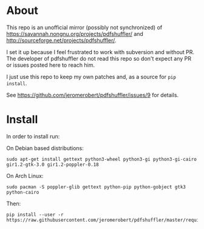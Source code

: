 # About

This repo is an unofficial mirror (possibly not synchronized) of
<https://savannah.nongnu.org/projects/pdfshuffler/> and
<http://sourceforge.net/projects/pdfshuffler/>.

I set it up because I feel frustrated to work with subversion and without PR.
The developer of pdfshuffler do not read this repo so don't expect any PR or
issues posted here to reach him.

I just use this repo to keep my own patches and, as a source for `pip install`.

See <https://github.com/jeromerobert/pdfshuffler/issues/9> for details.

# Install

In order to install run:

On Debian based distributions:

```
sudo apt-get install gettext python3-wheel python3-gi python3-gi-cairo gir1.2-gtk-3.0 gir1.2-poppler-0.18
```

On Arch Linux:

```
sudo pacman -S poppler-glib gettext python-pip python-gobject gtk3 python-cairo
```

Then:

```
pip install --user -r https://raw.githubusercontent.com/jeromerobert/pdfshuffler/master/requirements.txt
```
